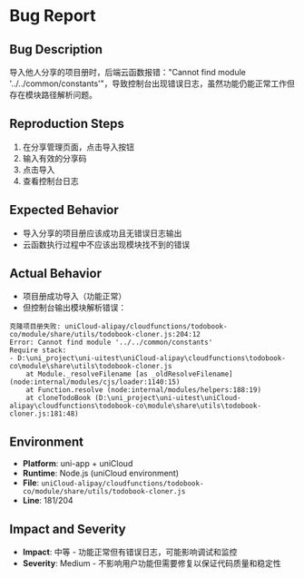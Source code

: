 # Bug Report

## Bug Description
导入他人分享的项目册时，后端云函数报错："Cannot find module '../../common/constants'"，导致控制台出现错误日志，虽然功能仍能正常工作但存在模块路径解析问题。

## Reproduction Steps
1. 在分享管理页面，点击导入按钮
2. 输入有效的分享码
3. 点击导入
4. 查看控制台日志

## Expected Behavior
- 导入分享的项目册应该成功且无错误日志输出
- 云函数执行过程中不应该出现模块找不到的错误

## Actual Behavior
- 项目册成功导入（功能正常）
- 但控制台输出模块解析错误：
```
克隆项目册失败: uniCloud-alipay/cloudfunctions/todobook-co/module/share/utils/todobook-cloner.js:204:12
Error: Cannot find module '../../common/constants'
Require stack:
- D:\uni_project\uni-uitest\uniCloud-alipay\cloudfunctions\todobook-co\module\share\utils\todobook-cloner.js
    at Module._resolveFilename [as _oldResolveFilename] (node:internal/modules/cjs/loader:1140:15)
    at Function.resolve (node:internal/modules/helpers:188:19)
    at cloneTodoBook (D:\uni_project\uni-uitest\uniCloud-alipay\cloudfunctions\todobook-co\module\share\utils\todobook-cloner.js:181:48)
```

## Environment
- **Platform**: uni-app + uniCloud
- **Runtime**: Node.js (uniCloud environment)
- **File**: `uniCloud-alipay/cloudfunctions/todobook-co/module/share/utils/todobook-cloner.js`
- **Line**: 181/204

## Impact and Severity
- **Impact**: 中等 - 功能正常但有错误日志，可能影响调试和监控
- **Severity**: Medium - 不影响用户功能但需要修复以保证代码质量和稳定性